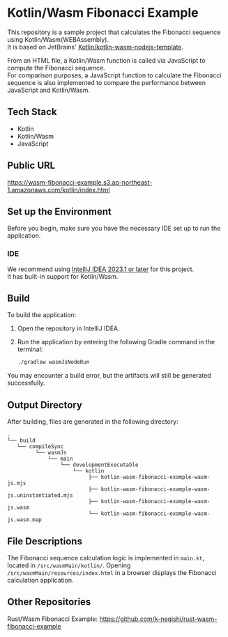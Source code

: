 # Kotlin/Wasm Fibonacci Example

This repository is a sample project that calculates the Fibonacci sequence using Kotlin/Wasm(WEBAssembly).  
It is based on JetBrains' [Kotlin/kotlin-wasm-nodejs-template](https://github.com/Kotlin/kotlin-wasm-nodejs-template).

From an HTML file, a Kotlin/Wasm function is called via JavaScript to compute the Fibonacci sequence.  
For comparison purposes, a JavaScript function to calculate the Fibonacci sequence is also implemented to compare the performance between JavaScript and Kotlin/Wasm.

## Tech Stack
- Kotlin
- Kotlin/Wasm
- JavaScript

## Public URL
https://wasm-fibonacci-example.s3.ap-northeast-1.amazonaws.com/kotlin/index.html

## Set up the Environment

Before you begin, make sure you have the necessary IDE set up to run the application.

### IDE

We recommend using [IntelliJ IDEA 2023.1 or later](https://www.jetbrains.com/idea/) for this project.  
It has built-in support for Kotlin/Wasm.

## Build

To build the application:

1. Open the repository in IntelliJ IDEA.
2. Run the application by entering the following Gradle command in the terminal:

   ```bash
   ./gradlew wasmJsNodeRun
   ```

You may encounter a build error, but the artifacts will still be generated successfully.

## Output Directory
After building, files are generated in the following directory:

```
.
└── build
   └── compileSync
         └── wasmJs
             └── main
                 └── developmentExecutable
                     └── kotlin
                          ├── kotlin-wasm-fibonacci-example-wasm-js.mjs
                          ├── kotlin-wasm-fibonacci-example-wasm-js.uninstantiated.mjs
                          ├── kotlin-wasm-fibonacci-example-wasm-js.wasm
                          └── kotlin-wasm-fibonacci-example-wasm-js.wasm.map

```

## File Descriptions

The Fibonacci sequence calculation logic is implemented in `main.kt`, located in `/src/wasmMain/kotlin/`.
Opening `/src/wasmMain/resources/index.html` in a browser displays the Fibonacci calculation application.

## Other Repositories
Rust/Wasm Fibonacci Example: https://github.com/k-negishi/rust-wasm-fibonacci-example